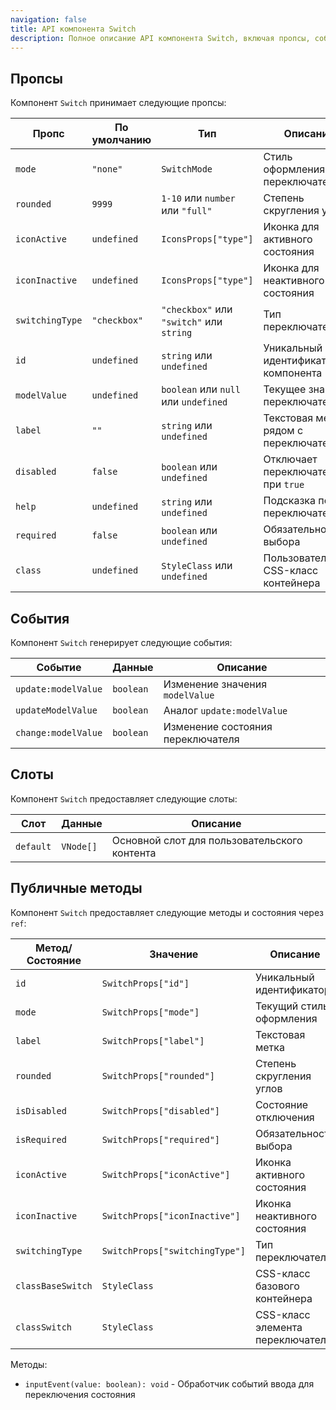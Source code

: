 ```yaml
---
navigation: false
title: API компонента Switch
description: Полное описание API компонента Switch, включая пропсы, события, слоты и публичные методы/состояния.
---
```


## Пропсы

Компонент `Switch` принимает следующие пропсы:

| Пропс           | По умолчанию | Тип                                      | Описание                               |
|-----------------|--------------|------------------------------------------|----------------------------------------|
| `mode`          | `"none"`     | `SwitchMode`                             | Стиль оформления переключателя         |
| `rounded`       | `9999`       | `1-10` или `number` или `"full"`         | Степень скругления углов               |
| `iconActive`    | `undefined`  | `IconsProps["type"]`                     | Иконка для активного состояния         |
| `iconInactive`  | `undefined`  | `IconsProps["type"]`                     | Иконка для неактивного состояния       |
| `switchingType` | `"checkbox"` | `"checkbox"` или `"switch"` или `string` | Тип переключателя                      |
| `id`            | `undefined`  | `string` или `undefined`                 | Уникальный идентификатор компонента    |
| `modelValue`    | `undefined`  | `boolean` или `null` или `undefined`     | Текущее значение переключателя         |
| `label`         | `""`         | `string` или `undefined`                 | Текстовая метка рядом с переключателем |
| `disabled`      | `false`      | `boolean` или `undefined`                | Отключает переключатель при `true`     |
| `help`          | `undefined`  | `string` или `undefined`                 | Подсказка под переключателем           |
| `required`      | `false`      | `boolean` или `undefined`                | Обязательность выбора                  |
| `class`         | `undefined`  | `StyleClass` или `undefined`             | Пользовательский CSS-класс контейнера  |

## События

Компонент `Switch` генерирует следующие события:

| Событие             | Данные    | Описание                          |
|---------------------|-----------|-----------------------------------|
| `update:modelValue` | `boolean` | Изменение значения `modelValue`   |
| `updateModelValue`  | `boolean` | Аналог `update:modelValue`        |
| `change:modelValue` | `boolean` | Изменение состояния переключателя |

## Слоты

Компонент `Switch` предоставляет следующие слоты:

| Слот      | Данные    | Описание                                     |
|-----------|-----------|----------------------------------------------|
| `default` | `VNode[]` | Основной слот для пользовательского контента |

## Публичные методы

Компонент `Switch` предоставляет следующие методы и состояния через `ref`:

| Метод/Состояние   | Значение                       | Описание                         |
|-------------------|--------------------------------|----------------------------------|
| `id`              | `SwitchProps["id"]`            | Уникальный идентификатор         |
| `mode`            | `SwitchProps["mode"]`          | Текущий стиль оформления         |
| `label`           | `SwitchProps["label"]`         | Текстовая метка                  |
| `rounded`         | `SwitchProps["rounded"]`       | Степень скругления углов         |
| `isDisabled`      | `SwitchProps["disabled"]`      | Состояние отключения             |
| `isRequired`      | `SwitchProps["required"]`      | Обязательность выбора            |
| `iconActive`      | `SwitchProps["iconActive"]`    | Иконка активного состояния       |
| `iconInactive`    | `SwitchProps["iconInactive"]`  | Иконка неактивного состояния     |
| `switchingType`   | `SwitchProps["switchingType"]` | Тип переключателя                |
| `classBaseSwitch` | `StyleClass`                   | CSS-класс базового контейнера    |
| `classSwitch`     | `StyleClass`                   | CSS-класс элемента переключателя |

Методы:

- `inputEvent(value: boolean): void` - Обработчик событий ввода для переключения состояния